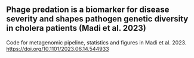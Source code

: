 ## Phage predation is a biomarker for disease severity and shapes pathogen genetic diversity in cholera patients (Madi et al. 2023)

Code for metagenomic pipeline, statistics and figures in Madi et al. 2023. 
https://doi.org/10.1101/2023.06.14.544933

